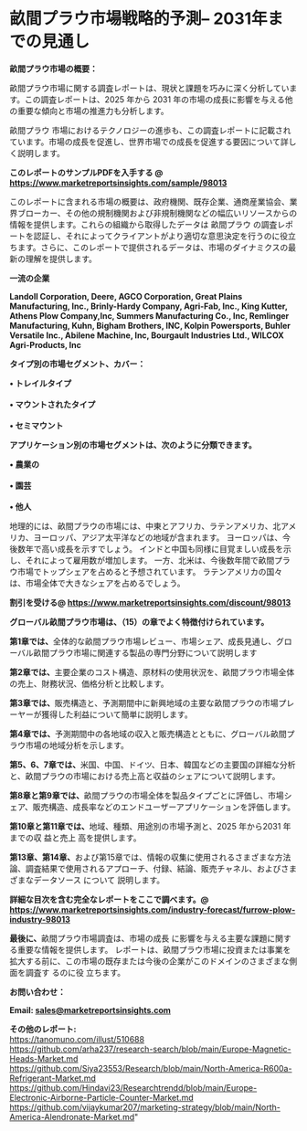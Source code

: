 # 畝間プラウ市場戦略的予測– 2031年までの見通し

<strong><b>畝間プラウ市場の概要：</b></strong>

畝間プラウ市場に関する調査レポートは、現状と課題を巧みに深く分析しています。この調査レポートは、2025 年から 2031 年の市場の成長に影響を与える他の重要な傾向と市場の推進力も分析します。

畝間プラウ 市場におけるテクノロジーの進歩も、この調査レポートに記載されています。市場の成長を促進し、世界市場での成長を促進する要因について詳しく説明します。

<strong>このレポートのサンプルPDFを入手する @ <a href=https://www.marketreportsinsights.com/sample/98013>https://www.marketreportsinsights.com/sample/98013</a></strong>

このレポートに含まれる市場の概要は、政府機関、既存企業、通商産業協会、業界ブローカー、その他の規制機関および非規制機関などの幅広いリソースからの情報を提供します。これらの組織から取得したデータは 畝間プラウ の調査レポートを認証し、それによってクライアントがより適切な意思決定を行うのに役立ちます。さらに、このレポートで提供されるデータは、市場のダイナミクスの最新の理解を提供します。

<strong>一流の企業</strong>

<strong><b>Landoll Corporation, Deere, AGCO Corporation, Great Plains Manufacturing, Inc., Brinly-Hardy Company, Agri-Fab, Inc., King Kutter, Athens Plow Company,Inc, Summers Manufacturing Co., Inc, Remlinger Manufacturing, Kuhn, Bigham Brothers, INC, Kolpin Powersports, Buhler Versatile Inc., Abilene Machine, Inc, Bourgault Industries Ltd., WILCOX Agri-Products, Inc</b></strong>

<strong><b>タイプ別の市場セグメント、カバー：</b></strong>

<strong>• トレイルタイプ<br><br>• マウントされたタイプ<br><br>• セミマウント</strong>

<strong><b>アプリケーション別の市場セグメントは、次のように分類できます。</b></strong>

<strong>• 農業の<br><br>• 園芸<br><br>• 他人</strong>

 地理的には、畝間プラウの市場には、中東とアフリカ、ラテンアメリカ、北アメリカ、ヨーロッパ、アジア太平洋などの地域が含まれます。 ヨーロッパは、今後数年で高い成長を示すでしょう。 インドと中国も同様に目覚ましい成長を示し、それによって雇用数が増加します。 一方、北米は、今後数年間で畝間プラウ市場でトップシェアを占めると予想されています。 ラテンアメリカの国々は、市場全体で大きなシェアを占めるでしょう。

<strong>割引を受ける@ <a href=https://www.marketreportsinsights.com/discount/98013>https://www.marketreportsinsights.com/discount/98013</a></strong>

<strong><b>グローバル畝間プラウ市場は、（15）の章でよく特徴付けられています。</b></strong>

<strong><b>第</b></strong><strong><b>1章では、</b></strong>全体的な畝間プラウ市場レビュー、市場シェア、成長見通し、グローバル畝間プラウ市場に関連する製品の専門分野について説明します

<strong><b>第2章では、</b></strong>主要企業のコスト構造、原材料の使用状況を、畝間プラウ市場全体の売上、財務状況、価格分析と比較します。

<strong><b>第3章では、</b></strong>販売構造と、予測期間中に新興地域の主要な畝間プラウの市場プレーヤーが獲得した利益について簡単に説明します。

<strong><b>第4章では、</b></strong>予測期間中の各地域の収入と販売構造とともに、グローバル畝間プラウ市場の地域分析を示します。

<strong><b>第5、6、7章では、</b></strong>米国、中国、ドイツ、日本、韓国などの主要国の詳細な分析と、畝間プラウの市場における売上高と収益のシェアについて説明します。

<strong><b>第8章と第9章では、</b></strong>畝間プラウの市場全体を製品タイプごとに評価し、市場シェア、販売構造、成長率などのエンドユーザーアプリケーションを評価します。

<strong><b>第10章と第11章では、</b></strong>地域、種類、用途別の市場予測と、2025 年から2031 年までの収 益と売上 高を提供します。

<strong><b>第13章、第14章、</b></strong>および第15章では、情報の収集に使用されるさまざまな方法論、調査結果で使用されるアプローチ、付録、結論、販売チャネル、およびさまざまなデータソース について 説明します。

<strong>詳細な目次を含む完全なレポートをここで調べます。@ <a href=https://www.marketreportsinsights.com/industry-forecast/furrow-plow-industry-98013>https://www.marketreportsinsights.com/industry-forecast/furrow-plow-industry-98013</a></strong>

<strong><b>最後に、</b></strong>畝間プラウ市場調査は、市場の成長 に影響を</a>与える主要な課題に関する重要な情報を提供します。 レポートは、畝間プラウ市場に投資または事業を拡大する前に、この市場の既存または今後の企業がこのドメインのさまざまな側面を調査す るのに役 立ちます。

<strong><b>お問い合わせ：</b></strong>

<strong>Email: </strong><a href=mailto:sales@marketreportsinsights.com><strong>sales@marketreportsinsights.com</strong></a>

<strong>その他のレポート:</strong>
<br>
<a href=https://tanomuno.com/illust/510688>https://tanomuno.com/illust/510688</a>
<br>
<a href=https://github.com/arha237/research-search/blob/main/Europe-Magnetic-Heads-Market.md>https://github.com/arha237/research-search/blob/main/Europe-Magnetic-Heads-Market.md</a>
<br>
<a href=https://github.com/Siya23553/Research/blob/main/North-America-R600a-Refrigerant-Market.md>https://github.com/Siya23553/Research/blob/main/North-America-R600a-Refrigerant-Market.md</a>
<br>
<a href=https://github.com/Hindavi23/Researchtrendd/blob/main/Europe-Electronic-Airborne-Particle-Counter-Market.md>https://github.com/Hindavi23/Researchtrendd/blob/main/Europe-Electronic-Airborne-Particle-Counter-Market.md</a>
<br>
<a href=https://github.com/vijaykumar207/marketing-strategy/blob/main/North-America-Alendronate-Market.md>https://github.com/vijaykumar207/marketing-strategy/blob/main/North-America-Alendronate-Market.md</a>"
